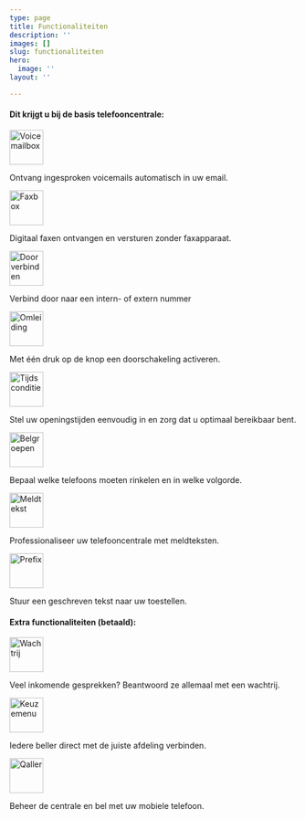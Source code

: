 ```yaml
---
type: page
title: Functionaliteiten
description: ''
images: []
slug: functionaliteiten
hero:
  image: ''
layout: ''

---
```

#### Dit krijgt u bij de basis telefooncentrale:

<a href="/telefonie/functionaliteiten/voicemail/"><img src="![](https://www.callvoiptelefonie.nl/wp-content/uploads/2016/10/Voicemail-app.png)" alt="Voicemailbox" style="width:59px;height:61px;"></a><p>Ontvang ingesproken voicemails automatisch in uw email.</p>

<a href="/telefonie/functionaliteiten/fax/"><img src="![](https://www.callvoiptelefonie.nl/wp-content/uploads/2016/10/Fax-app.png)" alt="Faxbox" width="59" height="61"></a><p>Digitaal faxen ontvangen en versturen zonder faxapparaat.</p>

<a href="/telefonie/functionaliteiten/doorverbinden/"><img src="![](https://www.callvoiptelefonie.nl/wp-content/uploads/2016/10/trasfer_round.png)" alt="Doorverbinden" width="59" height="61"></a><p>Verbind door naar een intern- of extern nummer</p>

<a href="/telefonie/functionaliteiten/omleiding/"><img src="![](https://www.callvoiptelefonie.nl/wp-content/uploads/2016/10/omleiding_round.png)" alt="Omleiding" width="59" height="61"></a><p>Met één druk op de knop een doorschakeling activeren.</p>

<a href="/telefonie/functionaliteiten/tijdsconditie/"><img src="![](https://www.callvoiptelefonie.nl/wp-content/uploads/2016/10/tijdsconditie_round.png)" alt="Tijdsconditie" width="59" height="61"></a><p>Stel uw openingstijden eenvoudig in en zorg dat u optimaal bereikbaar bent.</p>

<a href="/telefonie/functionaliteiten/belgroep/"><img src="![](https://www.callvoiptelefonie.nl/wp-content/uploads/2016/10/Huntgroup_round.png)" alt="Belgroepen" width="59" height="61"></a><p>Bepaal welke telefoons moeten rinkelen en in welke volgorde.</p>

<a href="/telefonie/functionaliteiten/meldtekst/"><img src="![](https://www.callvoiptelefonie.nl/wp-content/uploads/2016/10/soundapp_round.png)" alt="Meldtekst" width="59" height="61"></a><p>Professionaliseer uw telefooncentrale met meldteksten.</p>

<a href="/telefonie/functionaliteiten/prefix/"><img src="prefix_round.png" alt="Prefix" width="59" height="61"></a><p>Stuur een geschreven tekst naar uw toestellen.</p>

#### Extra functionaliteiten (betaald):

<a href="/telefonie/functionaliteiten/wachtrij/"><img src="![](https://www.callvoiptelefonie.nl/wp-content/uploads/2016/10/Wachtrij-app.png)" alt="Wachtrij" width="59" height="61"></a>

<p>Veel inkomende gesprekken? Beantwoord ze allemaal met een wachtrij.</p>

<a href="/telefonie/functionaliteiten/keuzemenu/"><img src="![](https://www.callvoiptelefonie.nl/wp-content/uploads/2016/10/Keuzemenu-app.png)" alt="Keuzemenu" width="59" height="61"></a><p>Iedere beller direct met de juiste afdeling verbinden.</p>

<a href="/telefonie/functionaliteiten/qaller/"><img src="![](https://www.callvoiptelefonie.nl/wp-content/uploads/2016/10/test-qaller.png)" alt="Qaller" width="59" height="61"></a><p>Beheer de centrale en bel met uw mobiele telefoon.</p>